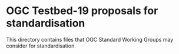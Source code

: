 # OGC Testbed-19 proposals for standardisation

This directory contains files that OGC Standard Working Groups may consider for standardisation.
